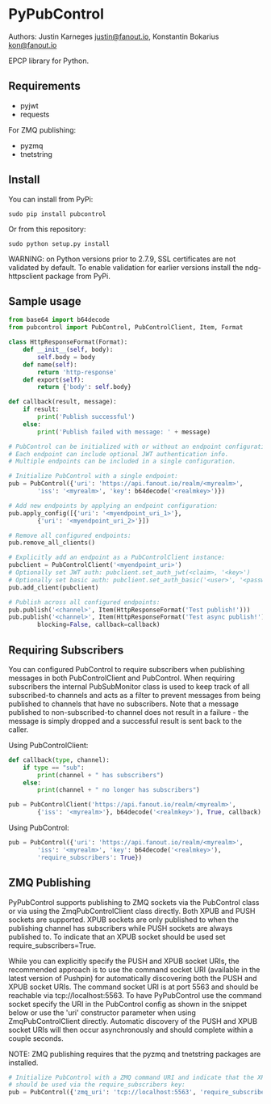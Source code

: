PyPubControl
============
Authors: Justin Karneges <justin@fanout.io>, Konstantin Bokarius <kon@fanout.io>

EPCP library for Python.

Requirements
------------

* pyjwt
* requests

For ZMQ publishing:

* pyzmq
* tnetstring

Install
-------

You can install from PyPi:

    sudo pip install pubcontrol

Or from this repository:

    sudo python setup.py install

WARNING: on Python versions prior to 2.7.9, SSL certificates are not validated by default. To enable validation for earlier versions install the ndg-httpsclient package from PyPi.

Sample usage
------------

```python
from base64 import b64decode
from pubcontrol import PubControl, PubControlClient, Item, Format

class HttpResponseFormat(Format):
    def __init__(self, body):
        self.body = body
    def name(self):
        return 'http-response'
    def export(self):
        return {'body': self.body}

def callback(result, message):
    if result:
        print('Publish successful')
    else:
        print('Publish failed with message: ' + message)

# PubControl can be initialized with or without an endpoint configuration.
# Each endpoint can include optional JWT authentication info.
# Multiple endpoints can be included in a single configuration.

# Initialize PubControl with a single endpoint:
pub = PubControl({'uri': 'https://api.fanout.io/realm/<myrealm>',
        'iss': '<myrealm>', 'key': b64decode('<realmkey>')})

# Add new endpoints by applying an endpoint configuration:
pub.apply_config([{'uri': '<myendpoint_uri_1>'},
        {'uri': '<myendpoint_uri_2>'}])

# Remove all configured endpoints:
pub.remove_all_clients()

# Explicitly add an endpoint as a PubControlClient instance:
pubclient = PubControlClient('<myendpoint_uri>')
# Optionally set JWT auth: pubclient.set_auth_jwt(<claim>, '<key>')
# Optionally set basic auth: pubclient.set_auth_basic('<user>', '<password>')
pub.add_client(pubclient)

# Publish across all configured endpoints:
pub.publish('<channel>', Item(HttpResponseFormat('Test publish!')))
pub.publish('<channel>', Item(HttpResponseFormat('Test async publish!')),
        blocking=False, callback=callback)
```

Requiring Subscribers
---------------------

You can configured PubControl to require subscribers when publishing messages in both PubControlClient and PubControl. When requiring subscribers the internal PubSubMonitor class is used to keep track of all subscribed-to channels and acts as a filter to prevent messages from being published to channels that have no subscribers. Note that a message published to non-subscribed-to channel does not result in a failure - the message is simply dropped and a successful result is sent back to the caller.

Using PubControlClient:

```python
def callback(type, channel):
    if type == "sub":
        print(channel + " has subscribers")
    else:
        print(channel + " no longer has subscribers")

pub = PubControlClient('https://api.fanout.io/realm/<myrealm>',
        {'iss': '<myrealm>'}, b64decode('<realmkey>'), True, callback)
```

Using PubControl:

```python
pub = PubControl({'uri': 'https://api.fanout.io/realm/<myrealm>',
        'iss': '<myrealm>', 'key': b64decode('<realmkey>'),
        'require_subscribers': True})
```

ZMQ Publishing
--------------

PyPubControl supports publishing to ZMQ sockets via the PubControl class or via using the ZmqPubControlClient class directly. Both XPUB and PUSH sockets are supported. XPUB sockets are only published to when the publishing channel has subscribers while PUSH sockets are always published to. To indicate that an XPUB socket should be used set require_subscribers=True.

While you can explicitly specify the PUSH and XPUB socket URIs, the recommended approach is to use the command socket URI (available in the latest version of Pushpin) for automatically discovering both the PUSH and XPUB socket URIs. The command socket URI is at port 5563 and should be reachable via tcp://localhost:5563. To have PyPubControl use the command socket specify the URI in the PubControl config as shown in the snippet below or use the 'uri' constructor parameter when using ZmqPubControlClient directly. Automatic discovery of the PUSH and XPUB socket URIs will then occur asynchronously and should complete within a couple seconds.

NOTE: ZMQ publishing requires that the pyzmq and tnetstring packages are installed.

```python
# Initialize PubControl with a ZMQ command URI and indicate that the XPUB socket
# should be used via the require_subscribers key:
pub = PubControl({'zmq_uri': 'tcp://localhost:5563', 'require_subscribers': True)})
```
